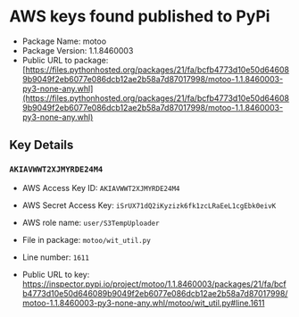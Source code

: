 # AWS keys found published to PyPi

* Package Name: motoo
* Package Version: 1.1.8460003
* Public URL to package: [https://files.pythonhosted.org/packages/21/fa/bcfb4773d10e50d646089b9049f2eb6077e086dcb12ae2b58a7d87017998/motoo-1.1.8460003-py3-none-any.whl](https://files.pythonhosted.org/packages/21/fa/bcfb4773d10e50d646089b9049f2eb6077e086dcb12ae2b58a7d87017998/motoo-1.1.8460003-py3-none-any.whl)

## Key Details

### `AKIAVWWT2XJMYRDE24M4`

* AWS Access Key ID: `AKIAVWWT2XJMYRDE24M4`
* AWS Secret Access Key: `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` 
* AWS role name: `user/S3TempUploader`
* File in package: `motoo/wit_util.py`
* Line number: `1611`

* Public URL to key: https://inspector.pypi.io/project/motoo/1.1.8460003/packages/21/fa/bcfb4773d10e50d646089b9049f2eb6077e086dcb12ae2b58a7d87017998/motoo-1.1.8460003-py3-none-any.whl/motoo/wit_util.py#line.1611


